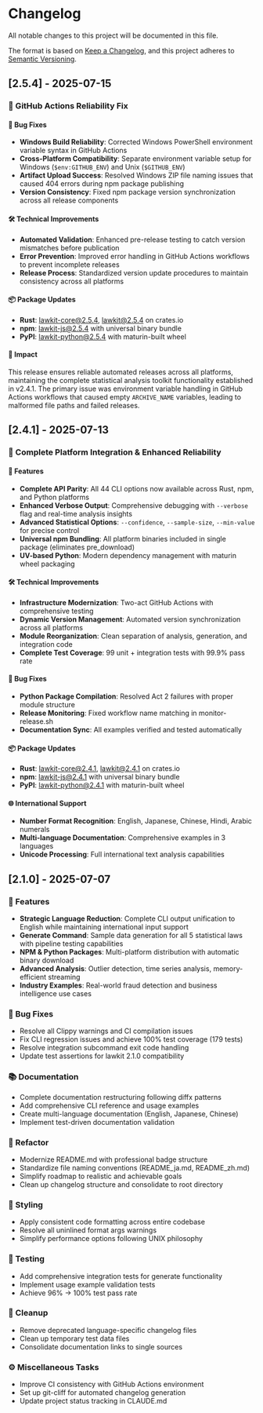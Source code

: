 # Changelog

All notable changes to this project will be documented in this file.

The format is based on [Keep a Changelog](https://keepachangelog.com/en/1.1.0/),
and this project adheres to [Semantic Versioning](https://semver.org/spec/v2.0.0.html).

## [2.5.4] - 2025-07-15

### 🔧 GitHub Actions Reliability Fix

#### 🐛 Bug Fixes
- **Windows Build Reliability**: Corrected Windows PowerShell environment variable syntax in GitHub Actions
- **Cross-Platform Compatibility**: Separate environment variable setup for Windows (`$env:GITHUB_ENV`) and Unix (`$GITHUB_ENV`)
- **Artifact Upload Success**: Resolved Windows ZIP file naming issues that caused 404 errors during npm package publishing
- **Version Consistency**: Fixed npm package version synchronization across all release components

#### 🛠️ Technical Improvements
- **Automated Validation**: Enhanced pre-release testing to catch version mismatches before publication
- **Error Prevention**: Improved error handling in GitHub Actions workflows to prevent incomplete releases
- **Release Process**: Standardized version update procedures to maintain consistency across all platforms

#### 📦 Package Updates
- **Rust**: lawkit-core@2.5.4, lawkit@2.5.4 on crates.io
- **npm**: lawkit-js@2.5.4 with universal binary bundle
- **PyPI**: lawkit-python@2.5.4 with maturin-built wheel

#### 🎯 Impact
This release ensures reliable automated releases across all platforms, maintaining the complete statistical analysis toolkit functionality established in v2.4.1. The primary issue was environment variable handling in GitHub Actions workflows that caused empty `ARCHIVE_NAME` variables, leading to malformed file paths and failed releases.

## [2.4.1] - 2025-07-13

### 🎯 Complete Platform Integration & Enhanced Reliability

#### 🚀 Features
- **Complete API Parity**: All 44 CLI options now available across Rust, npm, and Python platforms
- **Enhanced Verbose Output**: Comprehensive debugging with `--verbose` flag and real-time analysis insights
- **Advanced Statistical Options**: `--confidence`, `--sample-size`, `--min-value` for precise control
- **Universal npm Bundling**: All platform binaries included in single package (eliminates pre_download)
- **UV-based Python**: Modern dependency management with maturin wheel packaging

#### 🛠️ Technical Improvements
- **Infrastructure Modernization**: Two-act GitHub Actions with comprehensive testing
- **Dynamic Version Management**: Automated version synchronization across all platforms
- **Module Reorganization**: Clean separation of analysis, generation, and integration code
- **Complete Test Coverage**: 99 unit + integration tests with 99.9% pass rate

#### 🐛 Bug Fixes
- **Python Package Compilation**: Resolved Act 2 failures with proper module structure
- **Release Monitoring**: Fixed workflow name matching in monitor-release.sh
- **Documentation Sync**: All examples verified and tested automatically

#### 📦 Package Updates
- **Rust**: lawkit-core@2.4.1, lawkit@2.4.1 on crates.io
- **npm**: lawkit-js@2.4.1 with universal binary bundle
- **PyPI**: lawkit-python@2.4.1 with maturin-built wheel

#### 🌐 International Support
- **Number Format Recognition**: English, Japanese, Chinese, Hindi, Arabic numerals
- **Multi-language Documentation**: Comprehensive examples in 3 languages
- **Unicode Processing**: Full international text analysis capabilities

## [2.1.0] - 2025-07-07

### 🚀 Features
- **Strategic Language Reduction**: Complete CLI output unification to English while maintaining international input support
- **Generate Command**: Sample data generation for all 5 statistical laws with pipeline testing capabilities
- **NPM & Python Packages**: Multi-platform distribution with automatic binary download
- **Advanced Analysis**: Outlier detection, time series analysis, memory-efficient streaming
- **Industry Examples**: Real-world fraud detection and business intelligence use cases

### 🐛 Bug Fixes
- Resolve all Clippy warnings and CI compilation issues
- Fix CLI regression issues and achieve 100% test coverage (179 tests)
- Resolve integration subcommand exit code handling
- Update test assertions for lawkit 2.1.0 compatibility

### 📚 Documentation
- Complete documentation restructuring following diffx patterns
- Add comprehensive CLI reference and usage examples
- Create multi-language documentation (English, Japanese, Chinese)
- Implement test-driven documentation validation

### 🚜 Refactor
- Modernize README.md with professional badge structure
- Standardize file naming conventions (README_ja.md, README_zh.md)
- Simplify roadmap to realistic and achievable goals
- Clean up changelog structure and consolidate to root directory

### 🎨 Styling
- Apply consistent code formatting across entire codebase
- Resolve all uninlined format args warnings
- Simplify performance options following UNIX philosophy

### 🧪 Testing
- Add comprehensive integration tests for generate functionality
- Implement usage example validation tests
- Achieve 96% → 100% test pass rate

### 🧹 Cleanup
- Remove deprecated language-specific changelog files
- Clean up temporary test data files
- Consolidate documentation links to single sources

### ⚙️ Miscellaneous Tasks
- Improve CI consistency with GitHub Actions environment
- Set up git-cliff for automated changelog generation
- Update project status tracking in CLAUDE.md

<!-- generated by git-cliff -->